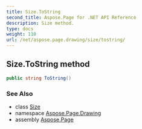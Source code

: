 ```yaml
---
title: Size.ToString
second_title: Aspose.Page for .NET API Reference
description: Size method. 
type: docs
weight: 110
url: /net/aspose.page.drawing/size/tostring/
---
```

## Size.ToString method

```csharp
public string ToString()
```

### See Also

* class [Size](../)
* namespace [Aspose.Page.Drawing](../../size/)
* assembly [Aspose.Page](../../../)


